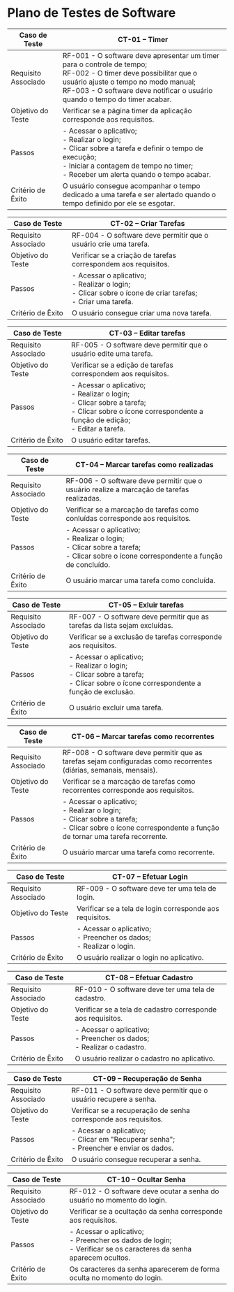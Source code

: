 # Plano de Testes de Software

| **Caso de Teste** 	| **CT-01 – Timer** 	|
|-------	|---	|
|	Requisito Associado 	| RF-001 - O software deve apresentar um timer para o controle de tempo;<br>RF-002 - O timer deve possibilitar que o usuário ajuste o tempo no modo manual;<br>RF-003 - O software deve notificar o usuário quando o tempo do timer acabar.|
| Objetivo do Teste 	| Verificar se a página timer da aplicação corresponde aos requisitos. |
| Passos 	| - Acessar o aplicativo; <br> - Realizar o login; <br> - Clicar sobre a tarefa e definir o tempo de execução; <br> - Iniciar a contagem de tempo no timer; <br> - Receber um alerta quando o tempo acabar. |
|Critério de Êxito | O usuário consegue acompanhar o tempo dedicado a uma tarefa e ser alertado quando o tempo definido por ele se esgotar. |

| **Caso de Teste** 	| **CT-02 – Criar Tarefas** 	|
|-------	|---	|
|	Requisito Associado 	| RF-004 - O software deve permitir que o usuário crie uma tarefa.|
| Objetivo do Teste 	| Verificar se a criação de tarefas correspondem aos requisitos. |
| Passos 	| - Acessar o aplicativo; <br> - Realizar o login; <br> - Clicar sobre o ícone de criar tarefas; <br> - Criar uma tarefa. |
|Critério de Êxito | O usuário consegue criar uma nova tarefa. |

| **Caso de Teste** 	| **CT-03 – Editar tarefas** 	|
|-------	|---	|
|	Requisito Associado 	| RF-005 - O software deve permitir que o usuário edite uma tarefa.|
| Objetivo do Teste 	| Verificar se a edição de tarefas correspondem aos requisitos. |
| Passos 	| - Acessar o aplicativo; <br> - Realizar o login; <br> - Clicar sobre a tarefa; <br> - Clicar sobre o ícone correspondente a função de edição; <br> - Editar a tarefa.|
|Critério de Êxito | O usuário editar tarefas. |

| **Caso de Teste** 	| **CT-04 – Marcar tarefas como realizadas** 	|
|-------	|---	|
|	Requisito Associado 	| RF-006 - O software deve permitir que o usuário realize a marcação de tarefas realizadas.|
| Objetivo do Teste 	| Verificar se a marcação de tarefas como conluídas corresponde aos requisitos. |
| Passos 	| - Acessar o aplicativo; <br> - Realizar o login; <br> - Clicar sobre a tarefa; <br> - Clicar sobre o ícone correspondente a função de concluído.|
|Critério de Êxito | O usuário marcar uma tarefa como concluída. |

| **Caso de Teste** 	| **CT-05 – Exluir tarefas** 	|
|-------	|---	|
|	Requisito Associado 	| RF-007 - O software deve permitir que as tarefas da lista sejam excluídas.|
| Objetivo do Teste 	| Verificar se a exclusão de tarefas corresponde aos requisitos. |
| Passos 	| - Acessar o aplicativo; <br> - Realizar o login; <br> - Clicar sobre a tarefa; <br> - Clicar sobre o ícone correspondente a função de exclusão.|
|Critério de Êxito | O usuário excluir uma tarefa. |

| **Caso de Teste** 	| **CT-06 – Marcar tarefas como recorrentes** 	|
|-------	|---	|
|	Requisito Associado 	| RF-008 - O software deve permitir que as tarefas sejam configuradas como recorrentes (diárias, semanais, mensais).|
| Objetivo do Teste 	| Verificar se a marcação de tarefas como recorrentes corresponde aos requisitos. |
| Passos 	| - Acessar o aplicativo; <br> - Realizar o login; <br> - Clicar sobre a tarefa; <br> - Clicar sobre o ícone correspondente a função de tornar uma tarefa recorrente.|
|Critério de Êxito | O usuário marcar uma tarefa como recorrente. |

| **Caso de Teste** 	| **CT-07 – Efetuar Login** 	|
|-------	|---	|
|	Requisito Associado 	| RF-009 - O software deve ter uma tela de login.|
| Objetivo do Teste 	| Verificar se a tela de login corresponde aos requisitos. |
| Passos 	| - Acessar o aplicativo; <br> - Preencher os dados; <br> - Realizar o login.|
|Critério de Êxito | O usuário realizar o login no aplicativo. |

| **Caso de Teste** 	| **CT-08 – Efetuar Cadastro** 	|
|-------	|---	|
|	Requisito Associado 	| RF-010 - O software deve ter uma tela de cadastro.|
| Objetivo do Teste 	| Verificar se a tela de cadastro corresponde aos requisitos. |
| Passos 	| - Acessar o aplicativo; <br> - Preencher os dados; <br> - Realizar o cadastro.|
|Critério de Êxito | O usuário realizar o cadastro no aplicativo. |

| **Caso de Teste** 	| **CT-09 – Recuperação de Senha** 	|
|-------	|---	|
|	Requisito Associado 	| RF-011 - O software deve permitir que o usuário recupere a senha.|
| Objetivo do Teste 	| Verificar se a recuperação de senha corresponde aos requisitos. |
| Passos 	| - Acessar o aplicativo; <br> - Clicar em "Recuperar senha"; <br> - Preencher e enviar os dados.|
|Critério de Êxito | O usuário consegue recuperar a senha. |

| **Caso de Teste** 	| **CT-10 – Ocultar Senha** 	|
|-------	|---	|
|	Requisito Associado 	| RF-012 - O software deve ocutar a senha do usuário no momento do login.|
| Objetivo do Teste 	| Verificar se a ocultação da senha corresponde aos requisitos. |
| Passos 	| - Acessar o aplicativo; <br> - Preencher os dados de login; <br> - Verificar se os caracteres da senha aparecem ocultos.|
|Critério de Êxito | Os caracteres da senha aparecerem de forma oculta no momento do login. |

